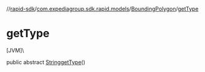 //[rapid-sdk](../../../index.md)/[com.expediagroup.sdk.rapid.models](../index.md)/[BoundingPolygon](index.md)/[getType](get-type.md)

# getType

[JVM]\

public abstract [String](https://docs.oracle.com/javase/8/docs/api/java/lang/String.html)[getType](get-type.md)()
